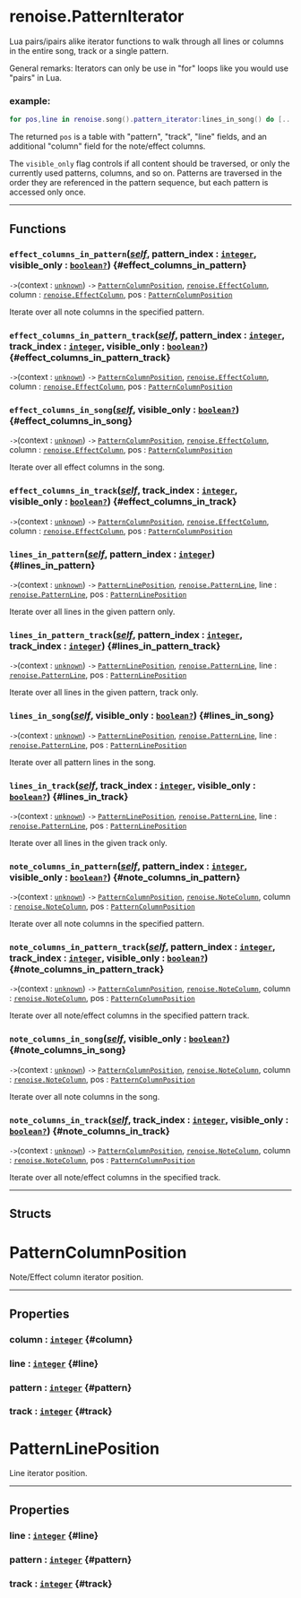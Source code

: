 # renoise.PatternIterator  
Lua pairs/ipairs alike iterator functions to walk through all lines or columns
in the entire song, track or a single pattern.

General remarks: Iterators can only be use in "for" loops like you would use
"pairs" in Lua.

### example:
```lua
for pos,line in renoise.song().pattern_iterator:lines_in_song() do [...] end
```
The returned `pos` is a table with "pattern", "track", "line" fields, and an
additional "column" field for the note/effect columns.

The `visible_only` flag controls if all content should be traversed, or only
the currently used patterns, columns, and so on. Patterns are traversed in the
order they are referenced in the pattern sequence, but each pattern is accessed
only once.
  

---  
## Functions
### `effect_columns_in_pattern`([*self*](/API/builtins/self.md), pattern_index : [`integer`](/API/builtins/integer.md), visible_only : [`boolean`](/API/builtins/boolean.md)[`?`](/API/builtins/nil.md)) {#effect_columns_in_pattern}
`->`(context : [`unknown`](/API/builtins/unknown.md)) `->` [`PatternColumnPosition`](#patterncolumnposition), [`renoise.EffectColumn`](/API/renoise/renoise.EffectColumn.md), column : [`renoise.EffectColumn`](/API/renoise/renoise.EffectColumn.md), pos : [`PatternColumnPosition`](#patterncolumnposition)  

 Iterate over all note columns in the specified pattern.
### `effect_columns_in_pattern_track`([*self*](/API/builtins/self.md), pattern_index : [`integer`](/API/builtins/integer.md), track_index : [`integer`](/API/builtins/integer.md), visible_only : [`boolean`](/API/builtins/boolean.md)[`?`](/API/builtins/nil.md)) {#effect_columns_in_pattern_track}
`->`(context : [`unknown`](/API/builtins/unknown.md)) `->` [`PatternColumnPosition`](#patterncolumnposition), [`renoise.EffectColumn`](/API/renoise/renoise.EffectColumn.md), column : [`renoise.EffectColumn`](/API/renoise/renoise.EffectColumn.md), pos : [`PatternColumnPosition`](#patterncolumnposition)  

### `effect_columns_in_song`([*self*](/API/builtins/self.md), visible_only : [`boolean`](/API/builtins/boolean.md)[`?`](/API/builtins/nil.md)) {#effect_columns_in_song}
`->`(context : [`unknown`](/API/builtins/unknown.md)) `->` [`PatternColumnPosition`](#patterncolumnposition), [`renoise.EffectColumn`](/API/renoise/renoise.EffectColumn.md), column : [`renoise.EffectColumn`](/API/renoise/renoise.EffectColumn.md), pos : [`PatternColumnPosition`](#patterncolumnposition)  

 Iterate over all effect columns in the song.
### `effect_columns_in_track`([*self*](/API/builtins/self.md), track_index : [`integer`](/API/builtins/integer.md), visible_only : [`boolean`](/API/builtins/boolean.md)[`?`](/API/builtins/nil.md)) {#effect_columns_in_track}
`->`(context : [`unknown`](/API/builtins/unknown.md)) `->` [`PatternColumnPosition`](#patterncolumnposition), [`renoise.EffectColumn`](/API/renoise/renoise.EffectColumn.md), column : [`renoise.EffectColumn`](/API/renoise/renoise.EffectColumn.md), pos : [`PatternColumnPosition`](#patterncolumnposition)  

### `lines_in_pattern`([*self*](/API/builtins/self.md), pattern_index : [`integer`](/API/builtins/integer.md)) {#lines_in_pattern}
`->`(context : [`unknown`](/API/builtins/unknown.md)) `->` [`PatternLinePosition`](#patternlineposition), [`renoise.PatternLine`](/API/renoise/renoise.PatternLine.md), line : [`renoise.PatternLine`](/API/renoise/renoise.PatternLine.md), pos : [`PatternLinePosition`](#patternlineposition)  

 Iterate over all lines in the given pattern only.
### `lines_in_pattern_track`([*self*](/API/builtins/self.md), pattern_index : [`integer`](/API/builtins/integer.md), track_index : [`integer`](/API/builtins/integer.md)) {#lines_in_pattern_track}
`->`(context : [`unknown`](/API/builtins/unknown.md)) `->` [`PatternLinePosition`](#patternlineposition), [`renoise.PatternLine`](/API/renoise/renoise.PatternLine.md), line : [`renoise.PatternLine`](/API/renoise/renoise.PatternLine.md), pos : [`PatternLinePosition`](#patternlineposition)  

 Iterate over all lines in the given pattern, track only.
### `lines_in_song`([*self*](/API/builtins/self.md), visible_only : [`boolean`](/API/builtins/boolean.md)[`?`](/API/builtins/nil.md)) {#lines_in_song}
`->`(context : [`unknown`](/API/builtins/unknown.md)) `->` [`PatternLinePosition`](#patternlineposition), [`renoise.PatternLine`](/API/renoise/renoise.PatternLine.md), line : [`renoise.PatternLine`](/API/renoise/renoise.PatternLine.md), pos : [`PatternLinePosition`](#patternlineposition)  

 Iterate over all pattern lines in the song.
### `lines_in_track`([*self*](/API/builtins/self.md), track_index : [`integer`](/API/builtins/integer.md), visible_only : [`boolean`](/API/builtins/boolean.md)[`?`](/API/builtins/nil.md)) {#lines_in_track}
`->`(context : [`unknown`](/API/builtins/unknown.md)) `->` [`PatternLinePosition`](#patternlineposition), [`renoise.PatternLine`](/API/renoise/renoise.PatternLine.md), line : [`renoise.PatternLine`](/API/renoise/renoise.PatternLine.md), pos : [`PatternLinePosition`](#patternlineposition)  

 Iterate over all lines in the given track only.
### `note_columns_in_pattern`([*self*](/API/builtins/self.md), pattern_index : [`integer`](/API/builtins/integer.md), visible_only : [`boolean`](/API/builtins/boolean.md)[`?`](/API/builtins/nil.md)) {#note_columns_in_pattern}
`->`(context : [`unknown`](/API/builtins/unknown.md)) `->` [`PatternColumnPosition`](#patterncolumnposition), [`renoise.NoteColumn`](/API/renoise/renoise.NoteColumn.md), column : [`renoise.NoteColumn`](/API/renoise/renoise.NoteColumn.md), pos : [`PatternColumnPosition`](#patterncolumnposition)  

 Iterate over all note columns in the specified pattern.
### `note_columns_in_pattern_track`([*self*](/API/builtins/self.md), pattern_index : [`integer`](/API/builtins/integer.md), track_index : [`integer`](/API/builtins/integer.md), visible_only : [`boolean`](/API/builtins/boolean.md)[`?`](/API/builtins/nil.md)) {#note_columns_in_pattern_track}
`->`(context : [`unknown`](/API/builtins/unknown.md)) `->` [`PatternColumnPosition`](#patterncolumnposition), [`renoise.NoteColumn`](/API/renoise/renoise.NoteColumn.md), column : [`renoise.NoteColumn`](/API/renoise/renoise.NoteColumn.md), pos : [`PatternColumnPosition`](#patterncolumnposition)  

 Iterate over all note/effect columns in the specified pattern track.
### `note_columns_in_song`([*self*](/API/builtins/self.md), visible_only : [`boolean`](/API/builtins/boolean.md)[`?`](/API/builtins/nil.md)) {#note_columns_in_song}
`->`(context : [`unknown`](/API/builtins/unknown.md)) `->` [`PatternColumnPosition`](#patterncolumnposition), [`renoise.NoteColumn`](/API/renoise/renoise.NoteColumn.md), column : [`renoise.NoteColumn`](/API/renoise/renoise.NoteColumn.md), pos : [`PatternColumnPosition`](#patterncolumnposition)  

 Iterate over all note columns in the song.
### `note_columns_in_track`([*self*](/API/builtins/self.md), track_index : [`integer`](/API/builtins/integer.md), visible_only : [`boolean`](/API/builtins/boolean.md)[`?`](/API/builtins/nil.md)) {#note_columns_in_track}
`->`(context : [`unknown`](/API/builtins/unknown.md)) `->` [`PatternColumnPosition`](#patterncolumnposition), [`renoise.NoteColumn`](/API/renoise/renoise.NoteColumn.md), column : [`renoise.NoteColumn`](/API/renoise/renoise.NoteColumn.md), pos : [`PatternColumnPosition`](#patterncolumnposition)  

 Iterate over all note/effect columns in the specified track.  



---  
## Structs  
# PatternColumnPosition  
Note/Effect column iterator position.  

---  
## Properties
### column : [`integer`](/API/builtins/integer.md) {#column}
### line : [`integer`](/API/builtins/integer.md) {#line}
### pattern : [`integer`](/API/builtins/integer.md) {#pattern}
### track : [`integer`](/API/builtins/integer.md) {#track}
  

  
# PatternLinePosition  
Line iterator position.  

---  
## Properties
### line : [`integer`](/API/builtins/integer.md) {#line}
### pattern : [`integer`](/API/builtins/integer.md) {#pattern}
### track : [`integer`](/API/builtins/integer.md) {#track}
  

  

